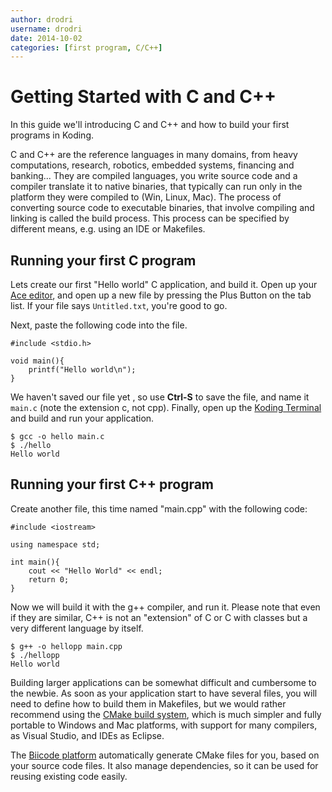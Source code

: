 ```yaml
---
author: drodri
username: drodri
date: 2014-10-02
categories: [first program, C/C++]
---
```



# Getting Started with C and C++

In this guide we'll introducing C and C++ and how to build your first programs
in Koding.

C and C++ are the reference languages in many domains, from heavy computations,
research, robotics, embedded systems, financing and banking...
They are compiled languages, you write source code and a compiler translate it to
native binaries, that typically can run only in the platform they were compiled to
(Win, Linux, Mac). The process of converting source code to executable binaries,
that involve compiling and linking is called the build process. This process can
be specified by different means, e.g. using an IDE or Makefiles.


## Running your first C program

Lets create our first "Hello world" C application, and build it.
Open up your [Ace editor][ace], and open up a new file by pressing the Plus Button on the
tab list. If your file says `Untitled.txt`, you're good to go.

Next, paste the following code into the file.


```
#include <stdio.h>

void main(){
    printf("Hello world\n");
}
```

We haven't saved our file yet , so use **Ctrl-S** to save the file,
and name it `main.c` (note the extension c, not cpp).
Finally, open up the [Koding Terminal][terminal]
and build and run your application.

```
$ gcc -o hello main.c
$ ./hello
Hello world
```


## Running your first C++ program

Create another file, this time named "main.cpp" with the following code:

```
#include <iostream>

using namespace std;

int main(){
    cout << "Hello World" << endl;
    return 0;
}
```

Now we will build it with the g++ compiler, and run it. Please note that
even if they are similar, C++ is not an "extension" of C or C with classes but
a very different language by itself.

```
$ g++ -o hellopp main.cpp
$ ./hellopp
Hello world
```


Building larger applications can be somewhat difficult and cumbersome to the newbie.
As soon as your application start to have several files, you will need to define
how to build them in Makefiles, but we would rather recommend using the [CMake build system][cmake],
which is much simpler and fully portable to Windows and Mac platforms, with support
for many compilers, as Visual Studio, and IDEs as Eclipse.

The [Biicode platform][biicode] automatically generate CMake files for you, based on
your source code files. It also manage dependencies, so it can be used for reusing
existing code easily.





[koding]: https://koding.com
[ace]: https://koding.com/Ace
[terminal]: https://koding.com/Terminal
[cmake]: http://www.cmake.org/
[biicode]: https://www.biicode.com/

